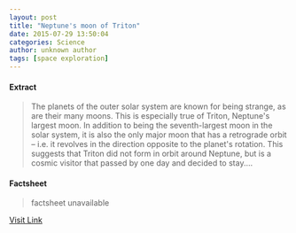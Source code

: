 ```yaml
---
layout: post
title: "Neptune's moon of Triton"
date: 2015-07-29 13:50:04
categories: Science
author: unknown author
tags: [space exploration]
---
```



#### Extract
>The planets of the outer solar system are known for being strange, as are their many moons. This is especially true of Triton, Neptune's largest moon. In addition to being the seventh-largest moon in the solar system, it is also the only major moon that has a retrograde orbit – i.e. it revolves in the direction opposite to the planet's rotation. This suggests that Triton did not form in orbit around Neptune, but is a cosmic visitor that passed by one day and decided to stay....

#### Factsheet
>factsheet unavailable

[Visit Link](http://phys.org/news/2015-07-neptune-moon-triton.html)


